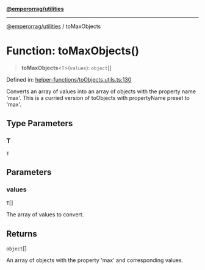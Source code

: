 [**@emperorrag/utilities**](../README.md)

***

[@emperorrag/utilities](../globals.md) / toMaxObjects

# Function: toMaxObjects()

> **toMaxObjects**\<`T`\>(`values`): `object`[]

Defined in: [helper-functions/toObjects.utils.ts:130](https://github.com/EmperorRAG/my-projects-monorepo/blob/e2bd1d08dbedaf6b4d2837cf58e4e4885a5e09fe/libs/utilities/src/lib/helper-functions/toObjects.utils.ts#L130)

Converts an array of values into an array of objects with the property name 'max'.
This is a curried version of toObjects with propertyName preset to 'max'.

## Type Parameters

### T

`T`

## Parameters

### values

`T`[]

The array of values to convert.

## Returns

`object`[]

An array of objects with the property 'max' and corresponding values.
